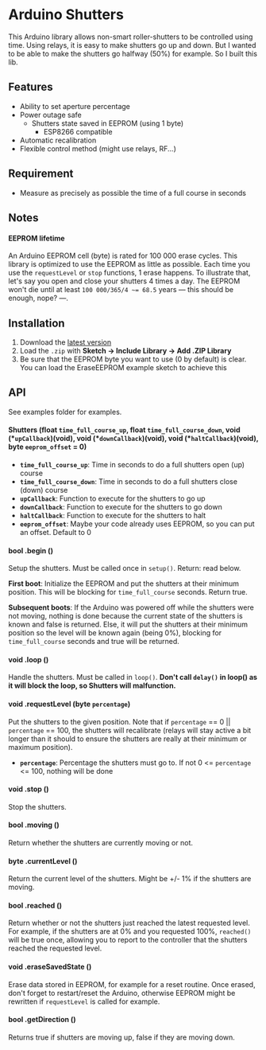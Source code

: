 # Arduino Shutters

This Arduino library allows non-smart roller-shutters to be controlled using time.
Using relays, it is easy to make shutters go up and down. But I wanted to be able
to make the shutters go halfway (50%) for example. So I built this lib.

## Features

* Ability to set aperture percentage
* Power outage safe
  * Shutters state saved in EEPROM (using 1 byte)
    * ESP8266 compatible
* Automatic recalibration
* Flexible control method (might use relays, RF...)

## Requirement

* Measure as precisely as possible the time of a full course in seconds

## Notes

#### EEPROM lifetime

An Arduino EEPROM cell (byte) is rated for 100 000 erase cycles.
This library is optimized to use the EEPROM as little as possible.
Each time you use the `requestLevel` or `stop` functions, 1 erase happens.
To illustrate that, let's say you open and close your shutters 4 times a day.
The EEPROM won't die until at least `100 000/365/4 ~= 68.5` years — this should be enough, nope? —.

## Installation

1. Download the [latest version](https://github.com/krosk93/arduino-shutters/archive/master.zip)
2. Load the `.zip` with **Sketch → Include Library → Add .ZIP Library**
3. Be sure that the EEPROM byte you want to use (0 by default) is clear.
You can load the EraseEEPROM example sketch to achieve this

## API

See examples folder for examples.

#### Shutters (float `time_full_course_up`, float `time_full_course_down`, void (\*`upCallback`)(void), void (\*`downCallback`)(void), void (\*`haltCallback`)(void), byte `eeprom_offset` = 0)

* **`time_full_course_up`**: Time in seconds to do a full shutters open (up) course
* **`time_full_course_down`**: Time in seconds to do a full shutters close (down) course
* **`upCallback`**: Function to execute for the shutters to go up
* **`downCallback`**: Function to execute for the shutters to go down
* **`haltCallback`**: Function to execute for the shutters to halt
* **`eeprom_offset`**: Maybe your code already uses EEPROM, so you can put an offset. Default to 0

#### bool .begin ()

Setup the shutters. Must be called once in `setup()`.
Return: read below.

**First boot**: Initialize the EEPROM and put the shutters at their minimum position. This will be blocking for `time_full_course` seconds. Return true.

**Subsequent boots**: If the Arduino was powered off while the shutters were not moving, nothing is done because the current state of the shutters is known and false is returned. Else, it will put the shutters at their minimum position so the level will be known again (being 0%), blocking for `time_full_course` seconds and true will be returned.

#### void .loop ()

Handle the shutters. Must be called in `loop()`. **Don't call `delay()` in loop() as it will block the loop, so Shutters will malfunction.**

#### void .requestLevel (byte `percentage`)

Put the shutters to the given position.
Note that if `percentage` == 0 || `percentage` == 100, the shutters will recalibrate (relays will stay active a bit longer than it should to ensure the shutters are really at their minimum or maximum position).

* **`percentage`**: Percentage the shutters must go to. If not 0 <= `percentage` <= 100, nothing will be done

#### void .stop ()

Stop the shutters.

#### bool .moving ()

Return whether the shutters are currently moving or not.

#### byte .currentLevel ()

Return the current level of the shutters. Might be +/- 1% if the shutters are moving.

#### bool .reached ()

Return whether or not the shutters just reached the latest requested level. For example, if the shutters are at 0% and you requested 100%, `reached()` will be true once, allowing you to report to the controller that the shutters reached the requested level.

#### void .eraseSavedState ()

Erase data stored in EEPROM, for example for a reset routine.
Once erased, don't forget to restart/reset the Arduino, otherwise EEPROM might
be rewritten if `requestLevel` is called for example.

#### bool .getDirection ()
Returns true if shutters are moving up, false if they are moving down.

